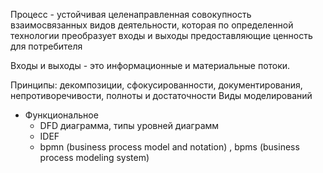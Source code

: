 
Процесс - устойчивая целенаправленная совокупность взаимосвязанных видов деятельности, которая по определенной технологии преобразует входы и выходы предоставляющие ценность для потребителя

Входы и выходы - это информационные и материальные потоки.

Принципы: декомпозиции, сфокусированности, документирования, непротиворечивости, полноты и достаточности
Виды моделирований
- Функциональное
	- DFD диаграмма, типы уровней диаграмм
	- IDEF 
	- bpmn (business process model and notation) , bpms (business process modeling system)